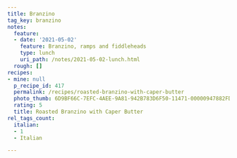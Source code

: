 ```yaml
---
title: Branzino
tag_key: branzino
notes:
  feature:
  - date: '2021-05-02'
    feature: Branzino, ramps and fiddleheads
    type: lunch
    uri_path: /notes/2021-05-02-lunch.html
  rough: []
recipes:
- mine: null
  p_recipe_id: 417
  permalink: /recipes/roasted-branzino-with-caper-butter
  photo_thumb: 6D9BF66C-7EFC-4AEE-9A81-942B783D6F50-11471-00000947882FD918.jpg
  rating: 5
  title: Roasted Branzino with Caper Butter
rel_tags_count:
  italian:
  - 1
  - Italian

---
```

